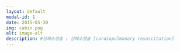 ```yaml
---
layout: default
modal-id: 1
date: 2015-05-30
img: cabin.png
alt: image-alt
description: #심폐소생술 : 심폐소생술 [cardiopulmonary resuscitation]
---
```



